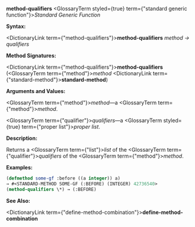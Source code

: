 **method-qualifiers** <GlossaryTerm styled={true} term={"standard generic function"}><i>Standard Generic Function</i></GlossaryTerm> 



**Syntax:** 



<DictionaryLink  term={"method-qualifiers"}><b>method-qualifiers</b></DictionaryLink> *method → qualifiers* 







 



 



**Method Signatures:** 



<DictionaryLink  term={"method-qualifiers"}><b>method-qualifiers</b></DictionaryLink> (<GlossaryTerm  term={"method"}><i>method</i></GlossaryTerm> <DictionaryLink  term={"standard-method"}><b>standard-method</b></DictionaryLink>) 



**Arguments and Values:** 



<GlossaryTerm  term={"method"}><i>method</i></GlossaryTerm>—a <GlossaryTerm  term={"method"}><i>method</i></GlossaryTerm>. 



<GlossaryTerm  term={"qualifier"}><i>qualifiers</i></GlossaryTerm>—a <GlossaryTerm styled={true} term={"proper list"}><i>proper list</i></GlossaryTerm>. 



**Description:** 



Returns a <GlossaryTerm  term={"list"}><i>list</i></GlossaryTerm> of the <GlossaryTerm  term={"qualifier"}><i>qualifiers</i></GlossaryTerm> of the <GlossaryTerm  term={"method"}><i>method</i></GlossaryTerm>. 



**Examples:**
```lisp
(defmethod some-gf :before ((a integer)) a) 
→ #<STANDARD-METHOD SOME-GF (:BEFORE) (INTEGER) 42736540> 
(method-qualifiers \*) → (:BEFORE) 
```
**See Also:** 



<DictionaryLink  term={"define-method-combination"}><b>define-method-combination</b></DictionaryLink> 



